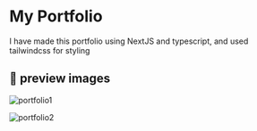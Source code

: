 # My Portfolio

I have made this portfolio using NextJS and typescript, and used tailwindcss for styling

## 🚀 preview images




![portfolio1](https://user-images.githubusercontent.com/87935709/186443054-9d78970c-4e7e-43a6-a139-f0b08292dfb2.JPG)

![portfolio2](https://user-images.githubusercontent.com/87935709/186443096-3b40e703-fa78-4781-917a-a69fde1a6d2d.JPG)
